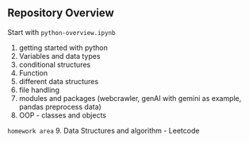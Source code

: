 ## Repository Overview

Start with `python-overview.ipynb`
1. getting started with python
2. Variables and data types
3. conditional structures
4. Function
5. different data structures
6. file handling
7. modules and packages (webcrawler, genAI with gemini as example, pandas preprocess data)
8. OOP - classes and objects

`homework area`
9. Data Structures and algorithm - Leetcode
